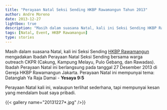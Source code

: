 ```yaml
---
title: "Perayaan Natal Seksi Sending HKBP Rawamangun Tahun 2013"
author: Andre Moreno
date: 2013-12-27
lightbox: true
description: "Masih dalam suasana Natal, kali ini Seksi Sending HKBP Rawamangun mengadakan Ibadah Perayaan Natal Seksi Sending bersama warga outreach CKPR (Cakung, Kampung Melayu, Pulo Gebang, dan Rawadas)."
tags: [Natal, Event, HKBP Rawamangun]
type: stories
---
```


Masih dalam suasana Natal, kali ini Seksi Sending [HKBP Rawamangun](https://hkbprawamangun.com) mengadakan Ibadah Perayaan Natal Seksi Sending bersama warga outreach CKPR (Cakung, Kampung Melayu, Pulo Gebang, dan Rawadas). Ibadah Perayaan Natal ini berlangsung pada tanggal 27 Desember 2013 di Gereja HKBP Rawamangun Jakarta. Perayaan Natal ini mempunyai tema: Datanglah Ya Raja Damai - **Yesaya 9:5**

Perayaan Natal kali ini, walaupun terlihat sederhana, tapi mempunyai kesan yang mendalam buat saya pribadi.

{{< gallery name="20131227*.jpg" />}}
